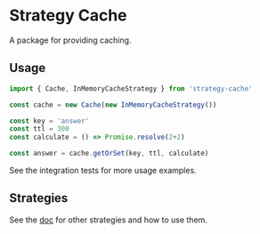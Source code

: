 # Strategy Cache

A package for providing caching.

## Usage

```js
import { Cache, InMemoryCacheStrategy } from 'strategy-cache'

const cache = new Cache(new InMemoryCacheStrategy())

const key = 'answer'
const ttl = 300
const calculate = () => Promise.resolve(2+2)

const answer = cache.getOrSet(key, ttl, calculate)
```

See the integration tests for more usage examples.

## Strategies

See the [doc](https://github.com/ShaunEgan/strategy-cache/tree/master/doc) for other strategies and how to use them.
